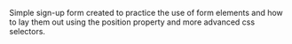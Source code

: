 Simple sign-up form created to practice the use of form elements and how to lay them out using the position property and more advanced css selectors. 
